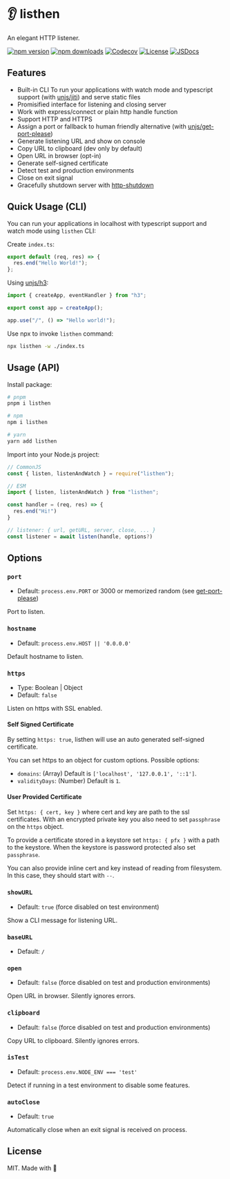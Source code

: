 # 👂 listhen

An elegant HTTP listener.

[![npm version][npm-version-src]][npm-version-href]
[![npm downloads][npm-downloads-src]][npm-downloads-href]
[![Codecov][codecov-src]][codecov-href]
[![License][license-src]][license-href]
[![JSDocs][jsdocs-src]][jsdocs-href]

## Features

- Built-in CLI To run your applications with watch mode and typescript support (with [unjs/jiti](https://github.com/unjs/jiti)) and serve static files
- Promisified interface for listening and closing server
- Work with express/connect or plain http handle function
- Support HTTP and HTTPS
- Assign a port or fallback to human friendly alternative (with [unjs/get-port-please](https://github.com/unjs/get-port-please))
- Generate listening URL and show on console
- Copy URL to clipboard (dev only by default)
- Open URL in browser (opt-in)
- Generate self-signed certificate
- Detect test and production environments
- Close on exit signal
- Gracefully shutdown server with [http-shutdown](https://github.com/thedillonb/http-shutdown)

## Quick Usage (CLI)

You can run your applications in localhost with typescript support and watch mode using `listhen` CLI:

Create `index.ts`:

```ts
export default (req, res) => {
  res.end("Hello World!");
};
```

Using [unjs/h3](https://github.com/unjs/h3):

```ts
import { createApp, eventHandler } from "h3";

export const app = createApp();

app.use("/", () => "Hello world!");
```

Use npx to invoke `listhen` command:

```sh
npx listhen -w ./index.ts
```

## Usage (API)

Install package:

```bash
# pnpm
pnpm i listhen

# npm
npm i listhen

# yarn
yarn add listhen

```

Import into your Node.js project:

```js
// CommonJS
const { listen, listenAndWatch } = require("listhen");

// ESM
import { listen, listenAndWatch } from "listhen";
```

```ts
const handler = (req, res) => {
  res.end("Hi!")
}

// listener: { url, getURL, server, close, ... }
const listener = await listen(handle, options?)
```

## Options

### `port`

- Default: `process.env.PORT` or 3000 or memorized random (see [get-port-please](https://github.com/unjs/get-port-please))

Port to listen.

### `hostname`

- Default: `process.env.HOST || '0.0.0.0'`

Default hostname to listen.

### `https`

- Type: Boolean | Object
- Default: `false`

Listen on https with SSL enabled.

#### Self Signed Certificate

By setting `https: true`, listhen will use an auto generated self-signed certificate.

You can set https to an object for custom options. Possible options:

- `domains`: (Array) Default is `['localhost', '127.0.0.1', '::1']`.
- `validityDays`: (Number) Default is `1`.

#### User Provided Certificate

Set `https: { cert, key }` where cert and key are path to the ssl certificates.
With an encrypted private key you also need to set `passphrase` on the `https` object.

To provide a certificate stored in a keystore set `https: { pfx }` with a path to the keystore.
When the keystore is password protected also set `passphrase`.

You can also provide inline cert and key instead of reading from filesystem. In this case, they should start with `--`.

### `showURL`

- Default: `true` (force disabled on test environment)

Show a CLI message for listening URL.

### `baseURL`

- Default: `/`

### `open`

- Default: `false` (force disabled on test and production environments)

Open URL in browser. Silently ignores errors.

### `clipboard`

- Default: `false` (force disabled on test and production environments)

Copy URL to clipboard. Silently ignores errors.

### `isTest`

- Default: `process.env.NODE_ENV === 'test'`

Detect if running in a test environment to disable some features.

### `autoClose`

- Default: `true`

Automatically close when an exit signal is received on process.

## License

MIT. Made with 💖

<!-- Badges -->

[npm-version-src]: https://img.shields.io/npm/v/listhen?style=flat&colorA=18181B&colorB=F0DB4F
[npm-version-href]: https://npmjs.com/package/listhen
[npm-downloads-src]: https://img.shields.io/npm/dm/listhen?style=flat&colorA=18181B&colorB=F0DB4F
[npm-downloads-href]: https://npmjs.com/package/listhen
[codecov-src]: https://img.shields.io/codecov/c/gh/unjs/listhen/main?style=flat&colorA=18181B&colorB=F0DB4F
[codecov-href]: https://codecov.io/gh/unjs/listhen
[license-src]: https://img.shields.io/github/license/unjs/listhen.svg?style=flat&colorA=18181B&colorB=F0DB4F
[license-href]: https://github.com/unjs/listhen/blob/main/LICENSE
[jsdocs-src]: https://img.shields.io/badge/jsDocs.io-reference-18181B?style=flat&colorA=18181B&colorB=F0DB4F
[jsdocs-href]: https://www.jsdocs.io/package/listhen
